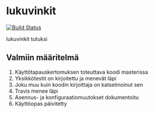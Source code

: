 # lukuvinkit
[![Build Status](https://travis-ci.org/OAarne/lukuvinkit.svg?branch=master)](https://travis-ci.org/OAarne/lukuvinkit)

lukuvinkit tutuksi

## Valmiin määritelmä
1. Käyttötapauskertomuksen toteuttava koodi masterissa
2. Yksikkötestit on kirjoitettu ja menevät läpi
3. Joku muu kuin koodin kirjoittaja on katselmoinut sen
4. Travis menee läpi
5. Asennus- ja konfiguraatiomuutokset dokumentoitu
6. Käyttöopas päivitetty
